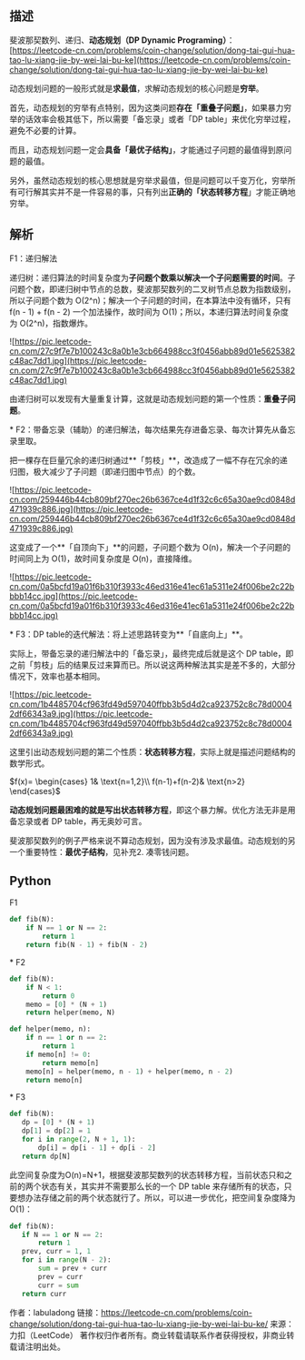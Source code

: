## 描述

斐波那契数列、递归、**动态规划（DP Dynamic Programing）**：[https://leetcode-cn.com/problems/coin-change/solution/dong-tai-gui-hua-tao-lu-xiang-jie-by-wei-lai-bu-ke](https://leetcode-cn.com/problems/coin-change/solution/dong-tai-gui-hua-tao-lu-xiang-jie-by-wei-lai-bu-ke)

动态规划问题的一般形式就是**求最值**，求解动态规划的核心问题是**穷举**。

首先，动态规划的穷举有点特别，因为这类问题**存在「重叠子问题」**，如果暴力穷举的话效率会极其低下，所以需要「备忘录」或者「DP table」来优化穷举过程，避免不必要的计算。

而且，动态规划问题一定会**具备「最优子结构」**，才能通过子问题的最值得到原问题的最值。

另外，虽然动态规划的核心思想就是穷举求最值，但是问题可以千变万化，穷举所有可行解其实并不是一件容易的事，只有列出**正确的「状态转移方程**」才能正确地穷举。

## 解析

F1：递归解法

递归树：递归算法的时间复杂度为**子问题个数乘以解决一个子问题需要的时间**。子问题个数，即递归树中节点的总数，斐波那契数列的二叉树节点总数为指数级别，所以子问题个数为 O(2^n)；解决一个子问题的时间，在本算法中没有循环，只有 f(n - 1) + f(n - 2) 一个加法操作，故时间为 O(1)；所以，本递归算法时间复杂度为 O(2^n)，指数爆炸。

![https://pic.leetcode-cn.com/27c9f7e7b100243c8a0b1e3cb664988cc3f0456abb89d01e5625382c48ac7dd1.jpg](https://pic.leetcode-cn.com/27c9f7e7b100243c8a0b1e3cb664988cc3f0456abb89d01e5625382c48ac7dd1.jpg)

由递归树可以发现有大量重复计算，这就是动态规划问题的第一个性质：**重叠子问题**。

\* F2：带备忘录（辅助）的递归解法，每次结果先存进备忘录、每次计算先从备忘录里取。

把一棵存在巨量冗余的递归树通过**「剪枝」**，改造成了一幅不存在冗余的递归图，极大减少了子问题（即递归图中节点）的个数。

![https://pic.leetcode-cn.com/259446b44cb809bf270ec26b6367ce4d1f32c6c65a30ae9cd0848d471939c886.jpg](https://pic.leetcode-cn.com/259446b44cb809bf270ec26b6367ce4d1f32c6c65a30ae9cd0848d471939c886.jpg)

这变成了一个**「自顶向下」**的问题，子问题个数为 O(n)，解决一个子问题的时间同上为 O(1)，故时间复杂度是 O(n)，直接降维。

![https://pic.leetcode-cn.com/0a5bcfd19a01f6b310f3933c46ed316e41ec61a5311e24f006be2c22bbbb14cc.jpg](https://pic.leetcode-cn.com/0a5bcfd19a01f6b310f3933c46ed316e41ec61a5311e24f006be2c22bbbb14cc.jpg)

\* F3：DP table的迭代解法：将上述思路转变为**「自底向上」**。

实际上，带备忘录的递归解法中的「备忘录」，最终完成后就是这个 DP table，即之前「剪枝」后的结果反过来算而已。所以说这两种解法其实是差不多的，大部分情况下，效率也基本相同。

![https://pic.leetcode-cn.com/1b4485704cf963fd49d597040ffbb3b5d4d2ca923752c8c78d00042df66343a9.jpg](https://pic.leetcode-cn.com/1b4485704cf963fd49d597040ffbb3b5d4d2ca923752c8c78d00042df66343a9.jpg) 

这里引出动态规划问题的第二个性质：**状态转移方程**，实际上就是描述问题结构的数学形式。

$f(x)= \begin{cases} 1& \text{n=1,2}\\ f(n-1)+f(n-2)& \text{n>2} \end{cases}$

**动态规划问题最困难的就是写出状态转移方程**，即这个暴力解。优化方法无非是用备忘录或者 DP table，再无奥妙可言。

斐波那契数列的例子严格来说不算动态规划，因为没有涉及求最值。动态规划的另一个重要特性：**最优子结构**，见补充2. 凑零钱问题。

## Python

F1

```python
def fib(N):
    if N == 1 or N == 2:
        return 1
    return fib(N - 1) + fib(N - 2)
```

\* F2

```python
def fib(N):
    if N < 1:
        return 0
    memo = [0] * (N + 1)
    return helper(memo, N)

def helper(memo, n):
    if n == 1 or n == 2:
        return 1
    if memo[n] != 0:
        return memo[n]
    memo[n] = helper(memo, n - 1) + helper(memo, n - 2)
    return memo[n]
```

\* F3

```python
def fib(N):
   dp = [0] * (N + 1)
   dp[1] = dp[2] = 1
   for i in range(2, N + 1, 1):
       dp[i] = dp[i - 1] + dp[i - 2]
   return dp[N]
```

此空间复杂度为O(n)=N+1，根据斐波那契数列的状态转移方程，当前状态只和之前的两个状态有关，其实并不需要那么长的一个 DP table 来存储所有的状态，只要想办法存储之前的两个状态就行了。所以，可以进一步优化，把空间复杂度降为 O(1)：

```python
def fib(N):
   if N == 1 or N == 2:
       return 1
   prev, curr = 1, 1
   for i in range(N - 2):
       sum = prev + curr
       prev = curr
       curr = sum
   return curr
```



作者：labuladong
链接：https://leetcode-cn.com/problems/coin-change/solution/dong-tai-gui-hua-tao-lu-xiang-jie-by-wei-lai-bu-ke/
来源：力扣（LeetCode）
著作权归作者所有。商业转载请联系作者获得授权，非商业转载请注明出处。